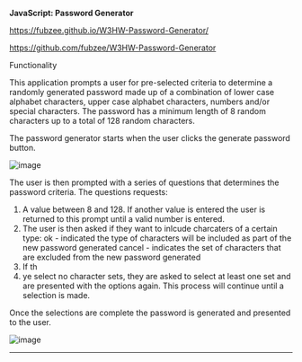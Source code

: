 **JavaScript: Password Generator**

https://fubzee.github.io/W3HW-Password-Generator/

https://github.com/fubzee/W3HW-Password-Generator

Functionality

This application prompts a user for pre-selected criteria to determine a randomly generated password made up of a combination of lower case alphabet characters, upper case alphabet characters, numbers and/or special characters.  The password has a minimum length of 8 random characters up to a total of 128 random characters.

The password generator starts when the user clicks the generate password button.

![image](https://user-images.githubusercontent.com/94102473/146340649-10787277-7c31-472d-82e0-3250f9bb881d.png)

The user is then prompted with a series of questions that determines the password criteria.   The questions requests:

1.  A value between 8 and 128.  If another value is entered the user is returned to this prompt until a valid number is entered.
2.  The user is then asked if they want to inlcude charcaters of a certain type:
    ok - indicated the type of characters will be included as part of the new password generated
    cancel - indicates the set of characters that are excluded from the new password generated
3.  If th
4.  ye select no character sets, they are asked to select at least one set and are presented with the options again.  This process will continue until a selection is made.

Once the selections are complete the password is generated and presented to the user.

![image](https://user-images.githubusercontent.com/94102473/146341646-3b00fdfe-1c85-4078-a2df-f4690ad51256.png)

______________________________________________________________________________________________________________________________________________________________________________
